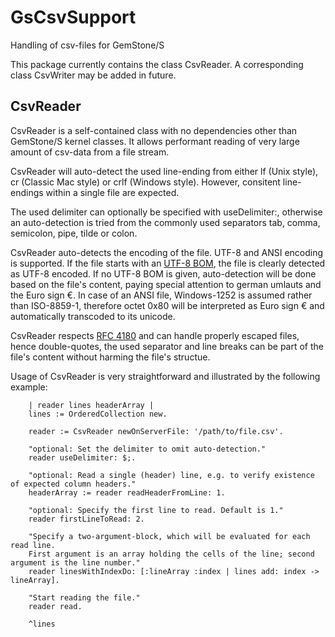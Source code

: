 # GsCsvSupport
Handling of csv-files for GemStone/S

This package currently contains the class CsvReader. A corresponding class CsvWriter may be added in future.

## CsvReader

CsvReader is a self-contained class with no dependencies other than GemStone/S kernel classes.
It allows performant reading of very large amount of csv-data from a file stream.

CsvReader will auto-detect the used line-ending from either lf (Unix style), cr (Classic Mac style) or crlf (Windows style). However, consitent line-endings within a single file are expected.

The used delimiter can optionally be specified with useDelimiter:, otherwise an auto-detection is tried from the commonly used separators tab, comma, semicolon, pipe, tilde or colon.

CsvReader auto-detects the encoding of the file. UTF-8 and ANSI encoding is supported. If the file starts with an [UTF-8 BOM](https://en.wikipedia.org/wiki/Byte_order_mark), the file is clearly detected as UTF-8 encoded. If no UTF-8 BOM is given, auto-detection will be done based on the file's content, paying special attention to german umlauts and the Euro sign €. In case of an ANSI file, Windows-1252 is assumed rather than ISO-8859-1, therefore octet 0x80 will be interpreted as Euro sign € and automatically transcoded to its unicode.

CsvReader respects [RFC 4180](https://tools.ietf.org/html/rfc4180) and can handle properly escaped files, hence double-quotes, the used separator and line breaks can be part of the file's content without harming the file's structue.

Usage of CsvReader is very straightforward and illustrated by the following example:

```smalltalk
	| reader lines headerArray |
	lines := OrderedCollection new.

	reader := CsvReader newOnServerFile: '/path/to/file.csv'.

	"optional: Set the delimiter to omit auto-detection."
	reader useDelimiter: $;.

	"optional: Read a single (header) line, e.g. to verify existence of expected column headers."
	headerArray := reader readHeaderFromLine: 1.

	"optional: Specify the first line to read. Default is 1."
	reader firstLineToRead: 2.

	"Specify a two-argument-block, which will be evaluated for each read line.
	First argument is an array holding the cells of the line; second argument is the line number."
	reader linesWithIndexDo: [:lineArray :index | lines add: index -> lineArray].

	"Start reading the file."
	reader read.

	^lines
```
